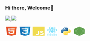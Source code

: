 ### Hi there, Welcome👋

 <div>
  <a href="https://github.com/pedrobissetti">
  <a href="https://github.com/pedrobissetti/github-readme-stats">
   <img height=180em src="https://github-readme-stats.vercel.app/api?username=pedrobissetti&layout=compact&theme=radical" />
  </a>
  <img height="180em" src="https://github-readme-stats.vercel.app/api/top-langs/?username=pedrobissetti&layout=compact&langs_count=7&theme=dracula"/>
</div>

<div style="display: inline_block"><br>
  <img align="center" alt="HTML 5" height="30" width="40" src="https://raw.githubusercontent.com/devicons/devicon/master/icons/html5/html5-original.svg">
  <img align="center" alt="CSS 3" height="30" width="40" src="https://raw.githubusercontent.com/devicons/devicon/master/icons/css3/css3-original.svg">
  <img align="center" alt="Javascript" height="30" width="40" src="https://raw.githubusercontent.com/devicons/devicon/master/icons/javascript/javascript-plain.svg">
  <img align="center" alt="React" height="30" width="40" src="https://raw.githubusercontent.com/devicons/devicon/master/icons/react/react-original-wordmark.svg">
  <img align="center" alt="Python" height="30" width="40" src="https://raw.githubusercontent.com/devicons/devicon/master/icons/python/python-original.svg">
  <img align="center" alt="Node JS" height="30" width="40" src="https://raw.githubusercontent.com/devicons/devicon/master/icons/nodejs/nodejs-plain.svg">
</div>
